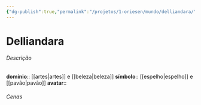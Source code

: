 ```yaml
---
{"dg-publish":true,"permalink":"/projetos/1-oriesen/mundo/delliandara/","dgHomeLink":true,"dgPassFrontmatter":false}
---
```



# Delliandara

###### Descrição
**domínio**:: [[artes|artes]] e [[beleza|beleza]]
**símbolo**:: [[espelho|espelho]] e [[pavão|pavão]]
**avatar**:: 


###### Cenas

